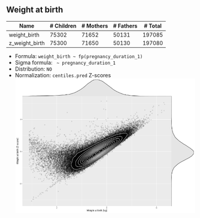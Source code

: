 ## Weight at birth

| Name | # Children | # Mothers | # Fathers | # Total |
| ---- | ---------- | --------- | --------- | ------- |
| weight_birth | 75302 | 71652 | 50131 | 197085 |
| z_weight_birth | 75300 | 71650 | 50130 | 197080 |

- Formula: `weight_birth ~ fp(pregnancy_duration_1)`
- Sigma formula: ` ~ pregnancy_duration_1`
- Distribution: `NO`
- Normalization: `centiles.pred` Z-scores
![](plots/z_weight_birth_vs_weight_birth_child.png)



